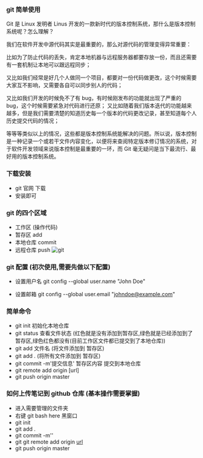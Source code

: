 ### git 简单使用

Git 是 Linux 发明者 Linus 开发的一款新时代的版本控制系统，那什么是版本控制系统呢？怎么理解？

我们在软件开发中源代码其实是最重要的，那么对源代码的管理变得异常重要：

比如为了防止代码的丢失，肯定本地机器与远程服务器都要存放一份，而且还需要有一套机制让本地可以跟远程同步；

又比如我们经常是好几个人做同一个项目，都要对一份代码做更改，这个时候需要大家互不影响，又需要各自可以同步别人的代码；

又比如我们开发的时候免不了有 bug，有时候刚发布的功能就出现了严重的 bug，这个时候需要紧急对代码进行还原；
又比如随着我们版本迭代的功能越来越多，但是我们需要清楚的知道历史每一个版本的代码更改记录，甚至知道每个人历史提交代码的情况；

等等等类似以上的情况，这些都是版本控制系统能解决的问题。所以说，版本控制是一种记录一个或若干文件内容变化，以便将来查阅特定版本修订情况的系统，对于软件开发领域来说版本控制是最重要的一环，而 Git 毫无疑问是当下最流行、最好用的版本控制系统。

### 下载安装

-   git 官网 下载
-   安装即可

### git 的四个区域

-   工作区 (操作代码)
-   暂存区 add
-   本地仓库 commit
-   远程仓库 push
    ![git](https://user-gold-cdn.xitu.io/2019/1/23/168766ec478de231?imageView2/0/w/1280/h/960/format/webp/ignore-error/1)

### git 配置 (初次使用,需要先做以下配置)

-   设置用户名
    git config --global user.name "John Doe"

-   设置邮箱
    git config --global user.email "johndoe@example.com"

### 简单命令

-   git init 初始化本地仓库
-   git status 查看文件状态 (红色就是没有添加到暂存区,绿色就是已经添加到了暂存区,绿色红色都没有(目前工作区文件都已提交到了本地仓库))
-   git add 文件名 (将文件添加到 暂存区)
-   git add . (将所有文件添加到 暂存区)
-   git commit -m'提交信息' 暂存区内容 提交到本地仓库
-   git remote add origin [url]
-   git push origin master

### 如何上传笔记到 github 仓库 (基本操作需要掌握)

-   进入需要管理的文件夹
-   右键 git bash here 黑窗口
-   git init
-   git add .
-   git commit -m''
-   git git remote add origin [url](只需第一次,和远程仓库建立联系)
-   git push origin master
